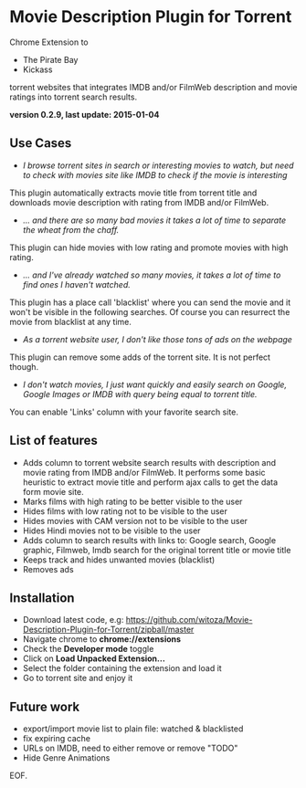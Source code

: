 Movie Description Plugin for Torrent
=============================
Chrome Extension to 

 - The Pirate Bay 
 - Kickass

 torrent websites that integrates IMDB and/or FilmWeb description and movie ratings into torrent search results.

**version 0.2.9, last update: 2015-01-04**

Use Cases
--------------

- *I browse torrent sites in search or interesting movies to watch, but need to check with movies site like IMDB to check if the movie is interesting*

 This plugin automatically extracts movie title from torrent title and downloads movie description with rating from IMDB and/or FilmWeb.

- *... and there are so many bad movies it takes a lot of time to separate the wheat from the chaff.*

 This plugin can hide movies with low rating and promote movies with high rating.

- *... and I've already watched so many movies, it takes a lot of time to find ones I haven't watched.*

 This plugin has a place call 'blacklist' where you can send the movie and it won't be visible in the following searches. Of course you can resurrect the movie from blacklist at any time.
 
- *As a torrent website user, I don't like those tons of ads on the webpage* 

 This plugin can remove some adds of the torrent site. It is not perfect though.

- *I don't watch movies, I just want quickly and easily search on Google, Google Images or IMDB with query being equal to torrent title.*

 You can enable 'Links' column with your favorite search site.

List of features
--------------
- Adds column to torrent website search results with description and movie rating from IMDB and/or FilmWeb. It performs some basic heuristic to extract movie title and perform ajax calls to get the data form movie site.
- Marks films with high rating to be better visible to the user
- Hides films with low rating not to be visible to the user
- Hides movies with CAM version not to be visible to the user
- Hides Hindi movies not to be visible to the user
- Adds column to search results with links to:  Google search, Google graphic, Filmweb, Imdb search for the original torrent title or movie title
- Keeps track and hides unwanted movies (blacklist)
- Removes ads

Installation
--------------
- Download latest code, e.g: https://github.com/witoza/Movie-Description-Plugin-for-Torrent/zipball/master
- Navigate chrome to **chrome://extensions**
- Check the **Developer mode** toggle
- Click on **Load Unpacked Extension...**
- Select the folder containing the extension and load it
- Go to torrent site and enjoy it

Future work
--------------
- export/import movie list to plain file: watched & blacklisted
- fix expiring cache
- URLs on IMDB, need to either remove or remove "TODO"
- Hide Genre Animations

EOF.